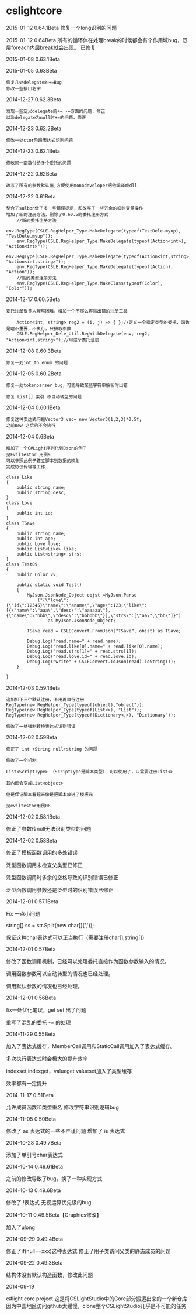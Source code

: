 cslightcore
===========
2015-01-12 0.64.1Beta
    修复一个long识别的问题

2015-01-12 0.64Beta
	所有的循环体在处理break的时候都会有个作用域bug，双层foreach内层break就会出现。
	已修复
	
2015-01-08 0.63.1Beta


2015-01-05 0.63Beta
    
	修复几处delegate的+=Bug
	修改一些接口名字

2014-12-27 0.62.3Beta

	发现一些定义delegate的+= -=方面的问题，修正
	以及delegate为null时+=的问题，修正
	
2014-12-23 0.62.2Beta

	修改一处ctor阶段表达式识别问题
	
2014-12-23 0.62.1Beta

	修改同一函数付给多个委托的问题
	
2014-12-22 0.62Beta
	
	改写了所有的参数默认值,方便使用monodeveloper把他编译成dll
	
2014-12-22 0.61Beta

	整合了sulbon做了多一些错误提示，和改写了一些冗余的临时变量操作
	增加了新的注册方法，删除了0.60.5的委托注册方式
	    //新的委托注册方法    
		env.RegType(CSLE.RegHelper_Type.MakeDelegate(typeof(TestDele.myup), "TestDele.myup"));
        env.RegType(CSLE.RegHelper_Type.MakeDelegate(typeof(Action<int>), "Action<int>"));
        env.RegType(CSLE.RegHelper_Type.MakeDelegate(typeof(Action<int,string>), "Action<int,string>"));
        env.RegType(CSLE.RegHelper_Type.MakeDelegate(typeof(Action), "Action"));
        //新的类型注册方法
		env.RegType(CSLE.RegHelper_Type.MakeClass(typeof(Color), "Color"));

2014-12-17 0.60.5Beta

    委托注册很多人理解困难，增加一个不那么容易出错的注册工具
	
	    Action<int, string> reg2 = (i, j) => { };//定义一个指定类型的委托，函数是啥不重要，不执行，只抽取参数
        CSLE.RegHelper_Dele_Util.RegWithDelegate(env, reg2, "Action<int,string>");//用这个委托注册

2014-12-08 0.60.3Beta

    修复一处int to enum 的问题
	
	
2014-12-05 0.60.2Beta

    修复一处tokenparser bug，可能导致某些字符串解析时出错

	修复 List[] 索引 不自动转型的问题

2014-12-04 0.60.1Beta
	
	修复这种表达式问题Vector3 vec= new Vector3(1,2,3)*0.5f;
	之前new 之后的不会执行

2014-12-04 0.6Beta

    增加了一个C#Light序列化到Json的例子
	见EvilTestor 用例9
	可以参照此例子建立脚本到数据的映射
	完成协议传输等工作

	class Like
	{
		public string name;
		public string desc;
	}
	class Love
	{
		public int id;
	}
	class TSave
	{
		public string name;
		public int age;
		public Love love;
		public List<Like> like;
		public List<string> strs;
	}
	class Test09
	{
		public Color vv;

		public static void Test()
		{
			MyJson.JsonNode_Object objst =MyJson.Parse
				("{\"love\":{\"id\":12345}\"name\":\"aname\",\"age\":123,\"like\":[{\"name\":\"aaa\",\"desc\":\"aaaaaa\"},{\"name\":\"bbb\",\"desc\":\"bbbbbb\"}],\"strs\":[\"aa\",\"bb\"]}")
					as MyJson.JsonNode_Object;

			TSave read = CSLEConvert.FromJson("TSave", objst) as TSave;
            
			Debug.Log("read.name=" + read.name);
			Debug.Log("read.like[0].name=" + read.like[0].name);
			Debug.Log("read.strs[1]=" + read.strs[1]);
			Debug.Log("read.love.id=" + read.love.id);
			Debug.Log("write" + CSLEConvert.ToJson(read).ToString());
		}

	}


2014-12-03 0.59.1Beta

	追加如下三个默认注册，不用再自行注册
	RegType(new RegHelper_Type(typeof(object),"object"));
	RegType(new RegHelper_Type(typeof(List<>), "List"));
	RegType(new RegHelper_Type(typeof(Dictionary<,>), "Dictionary"));

	修改了一处强制转换表达式识别错误
	
	
2014-12-02 0.59Beta

    修正了 int +String null+string 的问题

    修改了一个机制

    List<ScriptType> （ScriptType是脚本类型） 可以使用了，只需要注册List<>

    其内部会变成List<object>

    但是保证脚本看起来像是把脚本放进了模板元

    见eviltestor用例08

2014-12-02 0.58.1Beta

修正了参数传null无法识别类型的问题


2014-12-02 0.58Beta

修正了模板函数调用的多处错误

泛型函数调用未检查父类型已修正

泛型函数调用时多余的空格导致的识别错误已修正

泛型函数调用参数还是泛型时的识别错误已修正



2014-12-01 0.57.1Beta

Fix 一点小问题

string[] ss = str.Split(new char[]{','});

保证这种char表达式可以正当执行（需要注册char[],string[]）



2014-12-01 0.57Beta

修改了函数调用机制，已经可以处理委托直接作为函数参数输入的情况。

调用函数参数可以自动转型的情况也已经处理。

调用默认参数的情况也已经处理。


2014-12-01 0.56Beta

fix一处优化笔误，get set 出了问题

重写了混乱的委托 -= 的处理


2014-11-29 0.55Beta

加入了表达式缓存，MemberCall调用和StaticCall调用加入了表达式缓存。

多次执行表达式时会极大的提升效率

indexset,indexget，valueget valueset加入了类型缓存

效率都有一定提升


2014-11-17 0.51Beta

允许成员函数和类型重名
修改字符串识别逻辑bug


2014-11-05 0.50Beta

修改了 as 表达式的一些不严谨问题
增加了 is 表达式


2014-10-28 0.49.7Beta

添加了单引号char表达式


2014-10-14 0.49.61Beta

之前的修改导致了bug，换了一种实现方式


2014-10-13 0.49.6Beta

修改了 !表达式 无视运算优先级的bug


2014-10-11 0.49.5Beta【Graphics修改】

加入了ulong


2014-09-29 0.49.4Beta

修正了if(null==xxx)这种表达式
修正了用子类访问父类的静态成员的问题


2014-09-22 0.49.3Beta

结构体没有默认构造函数，修改此问题


2014-09-19

c#light core project
这是将CSLightStudio中的Core部分搬运出来的一个新仓库
因为中国地区访问github太缓慢，clone整个CSLightStudio几乎是不可能的任务
